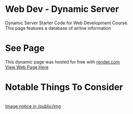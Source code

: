 # Web Dev - Dynamic Server
Dynamic Server Starter Code for Web Development Course.<br>
This page features a database of airline information

# See Page
This dynamic page was hosted for free with <a href="https://render.com">render.com</a><br>
<a href="https://airline-safety-informant.onrender.com/">View Web Page Here</a>

# Notable Things To Consider
<br><a href="https://github.com/tran6854/webdev-dynamic/blob/main/public/img/IMAGENOTICE.md">Image notice in /public/img</a>
